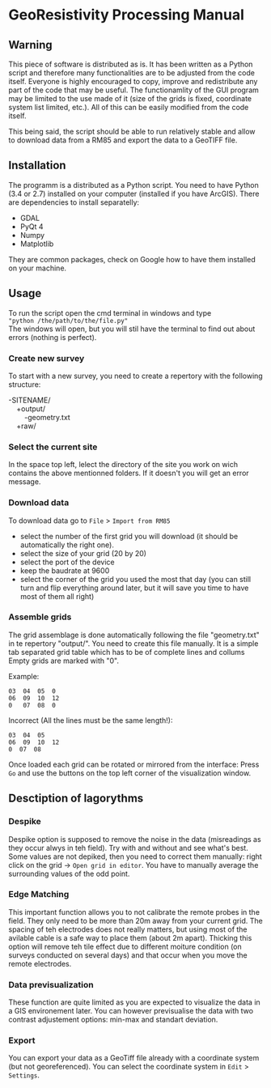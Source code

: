 # GeoResistivity Processing Manual

## Warning
This piece of software is distributed as is. It has been written as a Python script and therefore many functionalities are to be adjusted from the code itself. Everyone is highly encouraged to copy, improve and redistribute any part of the code that may be useful. 
The functionamlity of the GUI program may be limited to the use made of it (size of the grids is fixed, coordinate system list limited, etc.). All of this can be easily modified from the code itself.

This being said, the script should be able to run relatively stable and allow to download data from a RM85 and export the data to a GeoTIFF file.

## Installation

The programm is a distributed as a Python script. You need to have Python (3.4 or 2.7) installed on your computer (installed if you have ArcGIS).
There are dependencies to install separatelly:
- GDAL
- PyQt 4
- Numpy
- Matplotlib

They are common packages, check on Google how to have them installed on your machine.

## Usage
To run the script open the cmd terminal in windows and type <br/>
`"python /the/path/to/the/file.py"`<br/>
The windows will open, but you will stil have the terminal to find out about errors (nothing is perfect).


### Create new survey
To start with a new survey, you need to create a repertory with the following structure:

-SITENAME/ <br/>
&nbsp;&nbsp;&nbsp;&nbsp;+output/<br/>
&nbsp;&nbsp;&nbsp;&nbsp;&nbsp;&nbsp;&nbsp;&nbsp;-geometry.txt<br/>
&nbsp;&nbsp;&nbsp;&nbsp;+raw/<br/>

### Select the current site
In the space top left, lelect the directory of the site you work on wich contains the above mentionned folders. If it doesn't you will get an error message.

### Download data
To download data go to `File` > `Import from RM85`
  - select the number of the first grid you will download (it should be automatically the right one).
  - select the size of your grid (20 by 20)
  - select the port of the device
  - keep the baudrate at 9600
  - select the corner of the grid you used the most that day (you can still turn and flip everything around later, but it will save you time to have most of them all right)
  
###  Assemble grids

The grid assemblage is done automatically following the file "geometry.txt" in te repertory "output/".
You need to create this file manually. It is a simple tab separated grid table which has to be of complete lines and collums
Empty grids are marked with "0".

Example:

```0   01  02  0
03  04  05  0
06  09  10  12
0   07  08  0
```


Incorrect (All the lines must be the same length!):

```0   01  02 
03  04  05  
06  09  10  12
0  07  08  
```

Once loaded each grid can be rotated or mirrored from the interface: Press `Go` and use the buttons on the top left corner of the visualization window.


## Desctiption of lagorythms

### Despike
Despike option is supposed to remove the noise in the data (misreadings as they occur alwys in teh field). Try with and without and see what's best. Some values are not depiked, then you need to correct them manually: right click on the grid -> `Open grid in editor`.
You have to manually average the surrounding values of the odd point.

### Edge Matching
This important function allows you to not calibrate the remote probes in the field. They only need to be more than 20m away from your current grid. The spacing of teh electrodes does not really matters, but using most of the avilable cable is a safe way to place them (about 2m apart).
Thicking this option will remove teh tile effect due to different moiture condition (on surveys conducted on several days) and that occur when you move the remote electrodes.

### Data previsualization
These function are quite limited as you are expected to visualize the data in a GIS environement later. You can however previsualise the data with two contrast adjustement options: min-max and standart deviation.

### Export
You can export your data as a GeoTiff file already with a coordinate system (but not georeferenced). You can select the coordinate system in `Edit` > `Settings`.

